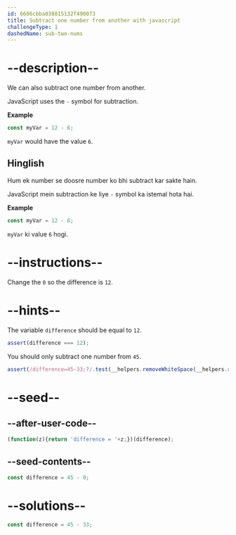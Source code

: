 ```yaml
---
id: 6606cbba038815132f490073
title: Subtract one number from another with javascript
challengeType: 1
dashedName: sub-two-nums
---
```


# --description--

We can also subtract one number from another.

JavaScript uses the `-` symbol for subtraction.

**Example**

```js
const myVar = 12 - 6;
```

`myVar` would have the value `6`.

<h2>Hinglish</h2>

Hum ek number se doosre number ko bhi subtract kar sakte hain.

JavaScript mein subtraction ke liye `-` symbol ka istemal hota hai.

**Example**

```js
const myVar = 12 - 6;
```

`myVar` ki value `6` hogi.

# --instructions--

Change the `0` so the difference is `12`.

# --hints--

The variable `difference` should be equal to `12`.

```js
assert(difference === 12);
```

You should only subtract one number from `45`.

```js
assert(/difference=45-33;?/.test(__helpers.removeWhiteSpace(__helpers.removeJSComments(code))));
```

# --seed--

## --after-user-code--

```js
(function(z){return 'difference = '+z;})(difference);
```

## --seed-contents--

```js
const difference = 45 - 0;
```

# --solutions--

```js
const difference = 45 - 33;
```
